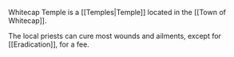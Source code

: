 Whitecap Temple is a [[Temples|Temple]] located in the [[Town of Whitecap]].

The local priests can cure most wounds and ailments, except for [[Eradication]], for a fee.